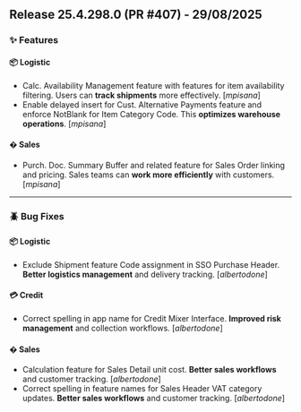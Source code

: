 ## Release 25.4.298.0 (PR #407) - 29/08/2025
### ✨ Features

#### 📦 Logistic
  * Calc. Availability Management feature with features for item availability filtering. Users can **track shipments** more effectively. [*mpisana*]
  * Enable delayed insert for Cust. Alternative Payments feature and enforce NotBlank for Item Category Code. This **optimizes warehouse operations**. [*mpisana*]

#### �️ Sales
  * Purch. Doc. Summary Buffer and related feature for Sales Order linking and pricing. Sales teams can **work more efficiently** with customers. [*mpisana*]

---
### 🪲 Bug Fixes

#### 📦 Logistic
  * Exclude Shipment feature Code assignment in SSO Purchase Header. **Better logistics management** and delivery tracking. [*albertodone*]

#### 💳 Credit
  * Correct spelling in app name for Credit Mixer Interface. **Improved risk management** and collection workflows. [*albertodone*]

#### �️ Sales
  * Calculation feature for Sales Detail unit cost. **Better sales workflows** and customer tracking. [*albertodone*]
  * Correct spelling in feature names for Sales Header VAT category updates. **Better sales workflows** and customer tracking. [*albertodone*]

